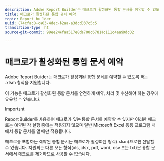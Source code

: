 ```yaml
---
description: Adobe Report Builder는 매크로가 활성화된 통합 문서를 예약할 수 있도록 하는 .xlsm 형식을 지원합니다.
title: 매크로가 활성화된 통합 문서 예약
topic: Report builder
uuid: 874cfac8-ca63-4dec-b2aa-a3dcd037c5c5
translation-type: ht
source-git-commit: 99ee24efaa517e8da700c67818c111c4aa90dc02

---
```



# 매크로가 활성화된 통합 문서 예약

Adobe Report Builder는 매크로가 활성화된 통합 문서를 예약할 수 있도록 하는 .xlsm 형식을 지원합니다.

이 기능은 매크로가 활성화된 통합 문서를 안전하게 예약, 처리 및 수신해야 하는 경우에 유용할 수 있습니다.

>[!IMPORTANT]
>
>Report Builder를 사용하여 매크로가 있는 통합 문서를 예약할 수 있지만 이러한 매크로는 예약된 각 실행 중에는 적용되지 않으며 일반 Microsoft Excel 응용 프로그램 내에서 통합 문서를 열 때만 적용됩니다.

매크로를 포함하는 예약된 통합 문서는 매크로가 활성화된 형식(.xlsm)으로만 전달할 수 있습니다. 지원되는 다른 모든 형식(xls, xlsx, pdf, word, csv 또는 txt)은 통합 문서에서 매크로를 제거하므로 사용할 수 없습니다.

